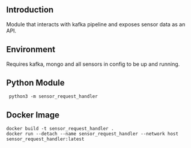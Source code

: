 ## Introduction
Module that interacts with kafka pipeline and exposes sensor data as an API.

## Environment
Requires kafka, mongo and all sensors in config to be up and running.

## Python Module
``` python3 -m sensor_request_handler```

## Docker Image
```
docker build -t sensor_request_handler .
docker run --detach --name sensor_request_handler --network host sensor_request_handler:latest
```

